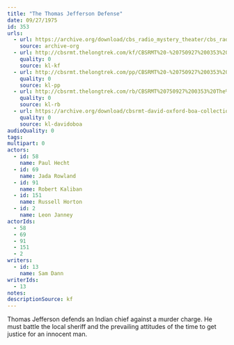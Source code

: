 ```yaml
---
title: "The Thomas Jefferson Defense"
date: 09/27/1975
id: 353
urls: 
  - url: https://archive.org/download/cbs_radio_mystery_theater/cbs_radio_mystery_theater-0351-0400.zip/cbs_radio_mystery_theater-0351-0400%2Fcbsrmt_0353_thomas_jefferson_defense.mp3
    source: archive-org
  - url: http://cbsrmt.thelongtrek.com/kf/CBSRMT%20-%20750927%200353%20The%20Thomas%20Jefferson%20Defense_kf.mp3
    quality: 0
    source: kl-kf
  - url: http://cbsrmt.thelongtrek.com/pp/CBSRMT%20-%20750927%200353%20The%20Thomas%20Jefferson%20Defense_pp.mp3
    quality: 0
    source: kl-pp
  - url: http://cbsrmt.thelongtrek.com/rb/CBSRMT%20750927%200353%20The%20Thomas%20Jefferson%20Defense_wuwm%20recorded%207_9_76.mp3
    quality: 0
    source: kl-rb
  - url: https://archive.org/download/cbsrmt-david-oxford-boa-collection/CBSRMT-750927-0353-The-Thomas-Jefferson-Defense-(64-44)_kf-{BoA}.mp3
    quality: 0
    source: kl-davidoboa
audioQuality: 0
tags: 
multipart: 0
actors:  
  - id: 58
    name: Paul Hecht  
  - id: 69
    name: Jada Rowland  
  - id: 91
    name: Robert Kaliban  
  - id: 151
    name: Russell Horton  
  - id: 2
    name: Leon Janney
actorIds:  
  - 58  
  - 69  
  - 91  
  - 151  
  - 2
writers:  
  - id: 13
    name: Sam Dann
writerIds:  
  - 13
notes: 
descriptionSource: kf
---
```

Thomas Jefferson defends an Indian chief against a murder charge. He must battle the local sheriff and the prevailing attitudes of the time to get justice for an innocent man.